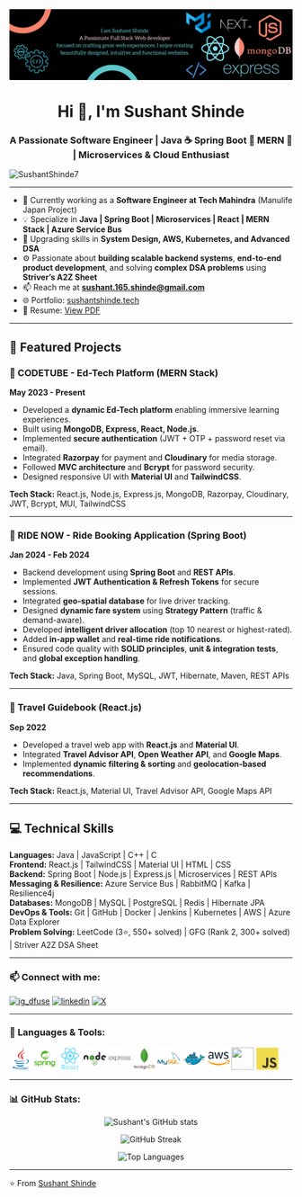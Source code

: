 <img align="center" src="https://raw.githubusercontent.com/dfuseop-exe/dfuseop-exe/main/Modern%20Professional%20Creative%20Business%20Agency%20LinkedIn%20Banner%20(4).png"/>

<h1 align="center">Hi 👋, I'm Sushant Shinde</h1>

<h3 align="center">A Passionate Software Engineer | Java ☕ Spring Boot 🧠 MERN 🚀 | Microservices & Cloud Enthusiast</h3>

<p align="left"> 
  <img src="https://komarev.com/ghpvc/?username=SushantShinde7&label=Profile%20views&color=0e75b6&style=flat" alt="SushantShinde7" /> 
</p>

---

- 🔭 Currently working as a **Software Engineer at Tech Mahindra** (Manulife Japan Project)  
- 💡 Specialize in **Java | Spring Boot | Microservices | React | MERN Stack | Azure Service Bus**  
- 🌱 Upgrading skills in **System Design, AWS, Kubernetes, and Advanced DSA**  
- ⚙️ Passionate about **building scalable backend systems**, **end-to-end product development**, and solving **complex DSA problems** using **Striver’s A2Z Sheet**  
- 📫 Reach me at **sushant.165.shinde@gmail.com**  
- 🌐 Portfolio: [sushantshinde.tech](https://sushantshinde.tech)  
- 📄 Resume: [View PDF](https://sushantshinde.tech/static/media/Sushant-Resume.0c7e4dbe.pdf)  

---

<h2 align="left">🚀 Featured Projects</h2>

### 🧠 CODETUBE - Ed-Tech Platform (MERN Stack)
**May 2023 - Present**

- Developed a **dynamic Ed-Tech platform** enabling immersive learning experiences.  
- Built using **MongoDB, Express, React, Node.js**.  
- Implemented **secure authentication** (JWT + OTP + password reset via email).  
- Integrated **Razorpay** for payment and **Cloudinary** for media storage.  
- Followed **MVC architecture** and **Bcrypt** for password security.  
- Designed responsive UI with **Material UI** and **TailwindCSS**.  

**Tech Stack:** React.js, Node.js, Express.js, MongoDB, Razorpay, Cloudinary, JWT, Bcrypt, MUI, TailwindCSS  

---

### 🚗 RIDE NOW - Ride Booking Application (Spring Boot)
**Jan 2024 - Feb 2024**

- Backend development using **Spring Boot** and **REST APIs**.  
- Implemented **JWT Authentication & Refresh Tokens** for secure sessions.  
- Integrated **geo-spatial database** for live driver tracking.  
- Designed **dynamic fare system** using **Strategy Pattern** (traffic & demand-aware).  
- Developed **intelligent driver allocation** (top 10 nearest or highest-rated).  
- Added **in-app wallet** and **real-time ride notifications**.  
- Ensured code quality with **SOLID principles**, **unit & integration tests**, and **global exception handling**.  

**Tech Stack:** Java, Spring Boot, MySQL, JWT, Hibernate, Maven, REST APIs  

---

### 🧳 Travel Guidebook (React.js)
**Sep 2022**

- Developed a travel web app with **React.js** and **Material UI**.  
- Integrated **Travel Advisor API**, **Open Weather API**, and **Google Maps**.  
- Implemented **dynamic filtering & sorting** and **geolocation-based recommendations**.  

**Tech Stack:** React.js, Material UI, Travel Advisor API, Google Maps API  

---

<h2 align="left">💻 Technical Skills</h2>

**Languages:** Java | JavaScript | C++ | C  
**Frontend:** React.js | TailwindCSS | Material UI | HTML | CSS  
**Backend:** Spring Boot | Node.js | Express.js | Microservices | REST APIs  
**Messaging & Resilience:** Azure Service Bus | RabbitMQ | Kafka | Resilience4j  
**Databases:** MongoDB | MySQL | PostgreSQL | Redis | Hibernate JPA  
**DevOps & Tools:** Git | GitHub | Docker | Jenkins | Kubernetes | AWS | Azure Data Explorer  
**Problem Solving:** LeetCode (3⭐, 550+ solved) | GFG (Rank 2, 300+ solved) | Striver A2Z DSA Sheet  

---

<h3 align="left">📫 Connect with me:</h3>
<p align="left">
<a href="https://instagram.com/ig_dfuse" target="blank"><img align="center" src="https://raw.githubusercontent.com/rahuldkjain/github-profile-readme-generator/master/src/images/icons/Social/instagram.svg" alt="ig_dfuse" height="30" width="40" /></a>
<a href="https://www.linkedin.com/in/sushantshinde7/" target="blank"><img align="center" src="https://cdn.jsdelivr.net/gh/devicons/devicon/icons/linkedin/linkedin-original.svg" alt="linkedin" height="30" width="40"/></a>
<a href="https://x.com/Sushant165_" target="blank"><img align="center" src="https://cdn.jsdelivr.net/gh/simple-icons/simple-icons/icons/x.svg" alt="X" height="30" width="40"/></a>
</p>

---

<h3 align="left">🧰 Languages & Tools:</h3>
<p align="left">
<a href="https://www.java.com" target="_blank"><img src="https://raw.githubusercontent.com/devicons/devicon/master/icons/java/java-original.svg" width="40" height="40"/></a>
<a href="https://spring.io/" target="_blank"><img src="https://raw.githubusercontent.com/devicons/devicon/master/icons/spring/spring-original-wordmark.svg" width="40" height="40"/></a>
<a href="https://react.dev/" target="_blank"><img src="https://raw.githubusercontent.com/devicons/devicon/master/icons/react/react-original-wordmark.svg" width="40" height="40"/></a>
<a href="https://nodejs.org" target="_blank"><img src="https://raw.githubusercontent.com/devicons/devicon/master/icons/nodejs/nodejs-original-wordmark.svg" width="40" height="40"/></a>
<a href="https://expressjs.com" target="_blank"><img src="https://raw.githubusercontent.com/devicons/devicon/master/icons/express/express-original-wordmark.svg" width="40" height="40"/></a>
<a href="https://www.mongodb.com/" target="_blank"><img src="https://raw.githubusercontent.com/devicons/devicon/master/icons/mongodb/mongodb-original-wordmark.svg" width="40" height="40"/></a>
<a href="https://www.mysql.com/" target="_blank"><img src="https://raw.githubusercontent.com/devicons/devicon/master/icons/mysql/mysql-original-wordmark.svg" width="40" height="40"/></a>
<a href="https://www.docker.com/" target="_blank"><img src="https://raw.githubusercontent.com/devicons/devicon/master/icons/docker/docker-original.svg" width="40" height="40"/></a>
<a href="https://aws.amazon.com/" target="_blank"><img src="https://raw.githubusercontent.com/devicons/devicon/master/icons/amazonwebservices/amazonwebservices-original-wordmark.svg" width="40" height="40"/></a>
<a href="https://git-scm.com/" target="_blank"><img src="https://www.vectorlogo.zone/logos/git-scm/git-scm-icon.svg" width="40" height="40"/></a>
<a href="https://developer.mozilla.org/en-US/docs/Web/JavaScript" target="_blank"><img src="https://raw.githubusercontent.com/devicons/devicon/master/icons/javascript/javascript-original.svg" width="40" height="40"/></a>
</p>

---

<h3 align="left">📊 GitHub Stats:</h3>
<p align="center">
  <img src="https://github-readme-stats.vercel.app/api?username=SushantShinde7&show_icons=true&theme=tokyonight" alt="Sushant's GitHub stats" />
</p>

<p align="center">
  <img src="https://github-readme-streak-stats.herokuapp.com/?user=SushantShinde7&theme=tokyonight" alt="GitHub Streak" />
</p>

<p align="center">
  <img src="https://github-readme-stats.vercel.app/api/top-langs?username=SushantShinde7&show_icons=true&locale=en&layout=compact&theme=tokyonight" alt="Top Languages" />
</p>

---

⭐️ From [Sushant Shinde](https://github.com/SushantShinde7)
